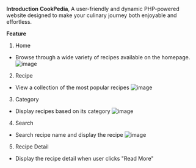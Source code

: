 **Introduction**
**CookPedia**, A user-friendly and dynamic PHP-powered website designed to make your culinary journey both enjoyable and effortless.

**Feature**
1. Home
- Browse through a wide variety of recipes available on the homepage.
![image](https://github.com/user-attachments/assets/f479774d-5543-4c75-8c7e-335339acc99e)


2. Recipe
- View a collection of the most popular recipes
![image](https://github.com/user-attachments/assets/4ef994b4-9930-43d1-983f-dfad7658cc46)

3. Category
- Display recipes based on its category
![image](https://github.com/user-attachments/assets/103951cf-dfa5-4937-b739-1b7295292350)

4. Search
- Search recipe name and display the recipe
![image](https://github.com/user-attachments/assets/4d8d47c4-3da1-40eb-b40a-c2e88e91c46e)

5. Recipe Detail
- Display the recipe detail when user clicks "Read More"
